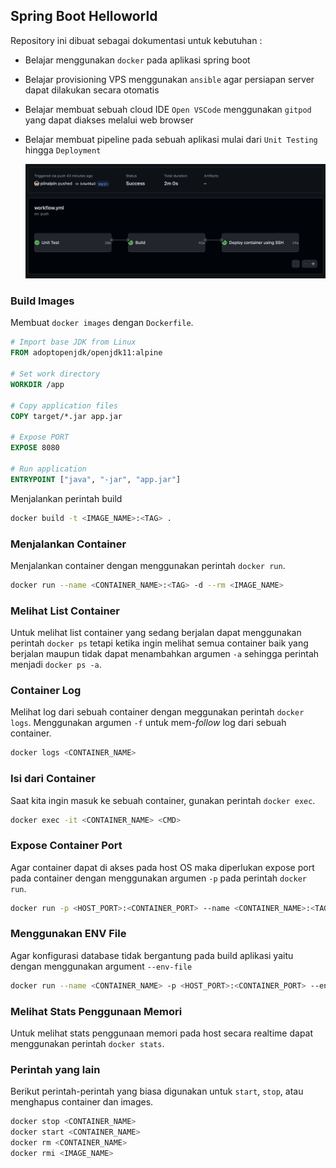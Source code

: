 ## Spring Boot Helloworld

Repository ini dibuat sebagai dokumentasi untuk kebutuhan :
- Belajar menggunakan `docker` pada aplikasi spring boot
- Belajar provisioning VPS menggunakan `ansible` agar persiapan server dapat dilakukan secara otomatis
- Belajar membuat sebuah cloud IDE `Open VSCode` menggunakan `gitpod` yang dapat diakses melalui web browser
- Belajar membuat pipeline pada sebuah aplikasi mulai dari `Unit Testing` hingga `Deployment`
    
    ![Pipeline](/images/pipeline.png)

### Build Images
Membuat `docker images` dengan `Dockerfile`.

```dockerfile
# Import base JDK from Linux
FROM adoptopenjdk/openjdk11:alpine

# Set work directory
WORKDIR /app

# Copy application files
COPY target/*.jar app.jar

# Expose PORT
EXPOSE 8080

# Run application
ENTRYPOINT ["java", "-jar", "app.jar"]
```

Menjalankan perintah build
```bash
docker build -t <IMAGE_NAME>:<TAG> .
```

### Menjalankan Container
Menjalankan container dengan menggunakan perintah `docker run`.

```bash
docker run --name <CONTAINER_NAME>:<TAG> -d --rm <IMAGE_NAME>
```

### Melihat List Container
Untuk melihat list container yang sedang berjalan dapat menggunakan perintah `docker ps` tetapi ketika ingin melihat semua container baik yang berjalan maupun tidak dapat menambahkan argumen `-a` sehingga perintah menjadi `docker ps -a`.

### Container Log
Melihat log dari sebuah container dengan meggunakan perintah `docker logs`. Menggunakan argumen `-f` untuk mem-*follow* log dari sebuah container.

```bash
docker logs <CONTAINER_NAME>
```

### Isi dari Container
Saat kita ingin masuk ke sebuah container, gunakan perintah `docker exec`.

```bash
docker exec -it <CONTAINER_NAME> <CMD>
```

### Expose Container Port
Agar container dapat di akses pada host OS maka diperlukan expose port pada container dengan menggunakan argumen `-p` pada perintah `docker run`.

```bash
docker run -p <HOST_PORT>:<CONTAINER_PORT> --name <CONTAINER_NAME>:<TAG> -d <IMAGE_NAME>
```

### Menggunakan ENV File
Agar konfigurasi database tidak bergantung pada build aplikasi yaitu dengan menggunakan argument `--env-file`

```bash
docker run --name <CONTAINER_NAME> -p <HOST_PORT>:<CONTAINER_PORT> --env-file <FILE_ENV> -d <IMAGE_NAME>
```

### Melihat Stats Penggunaan Memori
Untuk melihat stats penggunaan memori pada host secara realtime dapat menggunakan perintah `docker stats`.

### Perintah yang lain
Berikut perintah-perintah yang biasa digunakan untuk `start`, `stop`, atau menghapus container dan images.

```bash
docker stop <CONTAINER_NAME>
docker start <CONTAINER_NAME>
docker rm <CONTAINER_NAME>
docker rmi <IMAGE_NAME>
```